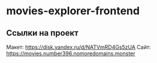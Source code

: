 # movies-explorer-frontend

## Ссылки на проект

Макет: https://disk.yandex.ru/d/NATVmRD4Gs5zUA
Сайт: https://movies.number396.nomoredomains.monster
